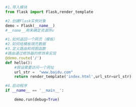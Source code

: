 
<BlogInfo id="473" title="4.redertemplate函数" author="白日梦想猿" pv=0 read_times=0 pre_cost_time="0分18秒" category="Web开发编程" tag_list="['Web开发编程']" create_time="2020.04.08 13:55:16" update_time="2020.04.08 14:38:46" />

```python
#1.导入模块
from flask import Flask,render_template

#2.创建Flask实例对象
demo = Flask(__name__)
#__name__用来确定资源所v

#1.如何返回一个网页（模板）
#2.如何给模板填充数据
#3.定义路由和视图函数
#路由通过修饰器的修饰来实现
@demo.route('/')
def hello():
    #假设需要访问一个网址
    url_str =  "www.baidu.com"
    return render_template('index.html',url_str=url_str)

#4.启动程序
if __name__ == '__main__':

    demo.run(debug=True)


```
